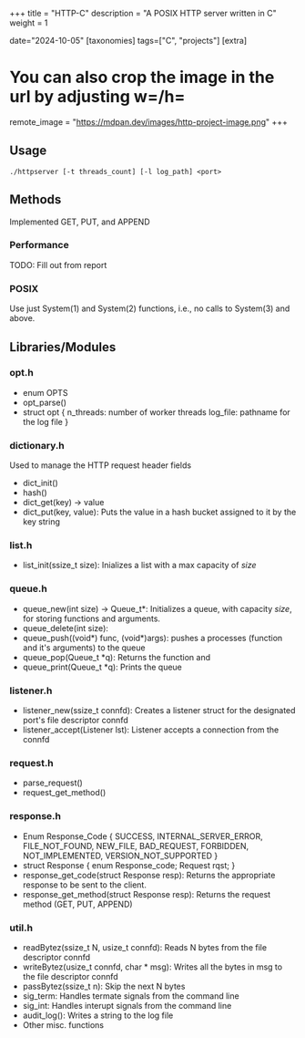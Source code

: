 +++
title = "HTTP-C"
description = "A POSIX HTTP server written in C"
weight = 1

date="2024-10-05"
[taxonomies]
tags=["C", "projects"]
[extra]
# You can also crop the image in the url by adjusting w=/h=
remote_image = "https://mdpan.dev/images/http-project-image.png"
+++

<!-- link_to = "https://github.com/mariodanielpanuco/http-c" -->

## Usage

```
./httpserver [-t threads_count] [-l log_path] <port> 
```

## Methods
Implemented GET, PUT, and APPEND 


### Performance 
TODO: Fill out from report
<!-- ## Performance with 4 threads -->
<!-- - GET: 5 gb/s  -->
<!-- - PUT:  -->
<!-- - APPEND:  -->
<!---->


### POSIX 
Use just System(1) and System(2) functions, i.e., no calls to System(3) and above.

## Libraries/Modules 
### opt.h
- enum OPTS
- opt_parse()
- struct opt {
    n_threads: number of worker threads 
    log_file: pathname for the log file
}

### dictionary.h
Used to manage the HTTP request header fields
- dict_init()
- hash()
- dict_get(key) -> value
- dict_put(key, value): Puts the value in a hash bucket assigned to it by the key string

### list.h
- list_init(ssize_t size): Inializes a list with a max capacity of _size_

### queue.h
- queue_new(int size) -> Queue_t*: Initializes a queue, with capacity _size_, for storing functions and arguments.
- queue_delete(int size): 
- queue_push((void*) func, (void*)args): pushes a processes (function and it's arguments) to the queue
- queue_pop(Queue_t *q): Returns the function and 
- queue_print(Queue_t *q): Prints the queue

### listener.h
- listener_new(ssize_t connfd): Creates a listener struct for the designated port's file descriptor connfd
- listener_accept(Listener lst): Listener accepts a connection from the connfd

### request.h
- parse_request()
- request_get_method()

### response.h
- Enum Response_Code {
    SUCCESS, 
    INTERNAL_SERVER_ERROR,
    FILE_NOT_FOUND,
    NEW_FILE, 
    BAD_REQUEST,
    FORBIDDEN,
    NOT_IMPLEMENTED,
    VERSION_NOT_SUPPORTED
}
- struct Response {
    enum Response_code;
    Request rqst;
}
- response_get_code(struct Response resp): Returns the appropriate response to be sent to the client.
- response_get_method(struct Response resp): Returns the request method (GET, PUT, APPEND)


### util.h
- readBytez(ssize_t N, usize_t connfd): Reads N bytes from the file descriptor connfd
- writeBytez(usize_t connfd, char * msg): Writes all the bytes in msg to the file descriptor connfd
- passBytez(ssize_t n): Skip the next N bytes 
- sig_term: Handles termate signals from the command line
- sig_int: Handles interupt signals from the command line
- audit_log(): Writes a string to the log file
- Other misc. functions

